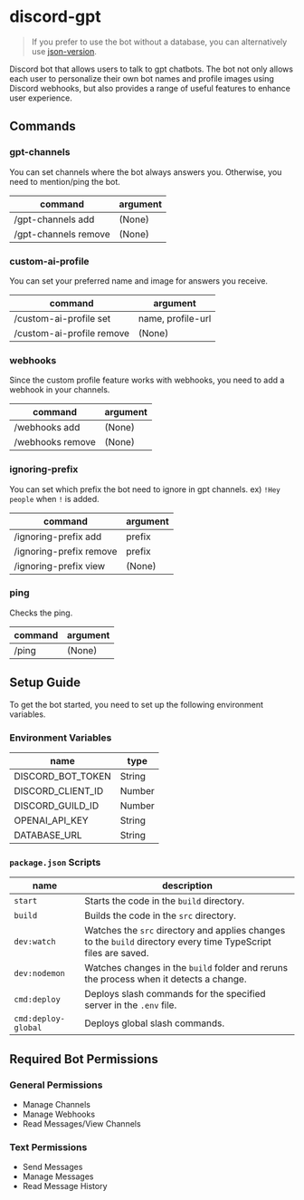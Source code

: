 # discord-gpt
> If you prefer to use the bot without a database, you can alternatively use [json-version](https://github.com/decaplanet/discord-gpt/tree/json-version).

Discord bot that allows users to talk to gpt chatbots. The bot not only allows each user to personalize their own bot names and profile images using Discord webhooks, but also provides a range of useful features to enhance user experience.


## Commands
### gpt-channels
You can set channels where the bot always answers you.
Otherwise, you need to mention/ping the bot.

| command              | argument |
| -------------------- | -------- |
| /gpt-channels add    | (None)   |
| /gpt-channels remove | (None)   |

### custom-ai-profile
You can set your preferred name and image for answers you receive.

| command                   | argument          | 
| ------------------------- | ----------------- |
| /custom-ai-profile set    | name, profile-url |
| /custom-ai-profile remove | (None)            |

### webhooks
Since the custom profile feature works with webhooks, you need to add a webhook in your channels.

| command          | argument |
| ---------------- | -------- |
| /webhooks add    | (None)   |
| /webhooks remove | (None)   |

### ignoring-prefix
You can set which prefix the bot need to ignore in gpt channels. ex) `!Hey people` when `!` is added.

| command                 | argument |
| ----------------------- | -------- |
| /ignoring-prefix add    | prefix   |
| /ignoring-prefix remove | prefix   |
| /ignoring-prefix view   | (None)   |

### ping
Checks the ping.

| command | argument |
| ------- | -------- |
| /ping   | (None)   |


## Setup Guide
To get the bot started, you need to set up the following environment variables.

### Environment Variables
| name              | type   |
| ----------------- | ------ |
| DISCORD_BOT_TOKEN | String |
| DISCORD_CLIENT_ID | Number |
| DISCORD_GUILD_ID  | Number |
| OPENAI_API_KEY    | String |
| DATABASE_URL      | String |

### `package.json` Scripts
| name                | description                                                                                                     |
| ------------------- | --------------------------------------------------------------------------------------------------------------- |
| `start`             | Starts the code in the `build` directory.                                                                       |
| `build`             | Builds the code in the `src` directory.                                                                         |
| `dev:watch`         | Watches the `src` directory and applies changes to the `build` directory every time TypeScript files are saved. |
| `dev:nodemon`       | Watches changes in the `build` folder and reruns the process when it detects a change.                          |
| `cmd:deploy`        | Deploys slash commands for the specified server in the `.env` file.                                             |
| `cmd:deploy-global` | Deploys global slash commands.                                                                                  |


## Required Bot Permissions
### General Permissions
- Manage Channels
- Manage Webhooks
- Read Messages/View Channels

### Text Permissions
- Send Messages
- Manage Messages
- Read Message History